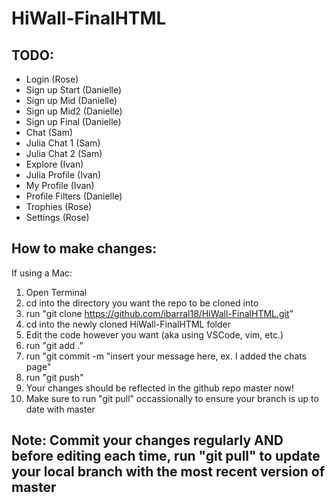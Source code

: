 # HiWall-FinalHTML


## TODO:
* Login (Rose)
* Sign up Start (Danielle)
* Sign up Mid (Danielle)
* Sign up Mid2 (Danielle)
* Sign up Final (Danielle)
* Chat (Sam)
* Julia Chat 1 (Sam)
* Julia Chat 2 (Sam)
* Explore (Ivan)
* Julia Profile (Ivan)
* My Profile (Ivan)
* Profile Filters (Danielle)
* Trophies (Rose)
* Settings (Rose)


## How to make changes:
If using a Mac:
1. Open Terminal
2. cd into the directory you want the repo to be cloned into
3. run "git clone https://github.com/ibarral18/HiWall-FinalHTML.git"
4. cd into the newly cloned HiWall-FinalHTML folder
4. Edit the code however you want (aka using VSCode, vim, etc.)
5. run "git add ."
6. run "git commit -m "insert your message here, ex. I added the chats page"
7. run "git push"
8. Your changes should be reflected in the github repo master now!
9. Make sure to run "git pull" occassionally to ensure your branch is up to date with master

## Note: Commit your changes regularly AND before editing each time, run "git pull" to update your local branch with the most recent version of master
